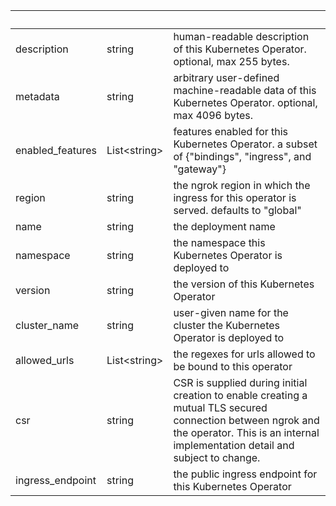 <!-- Code generated for API Clients. DO NOT EDIT. -->

| &nbsp;           | &nbsp;             | &nbsp;                                                                                                                                                                                      |
| ---------------- | ------------------ | ------------------------------------------------------------------------------------------------------------------------------------------------------------------------------------------- |
| description      | string             | human-readable description of this Kubernetes Operator. optional, max 255 bytes.                                                                                                            |
| metadata         | string             | arbitrary user-defined machine-readable data of this Kubernetes Operator. optional, max 4096 bytes.                                                                                         |
| enabled_features | List&lt;string&gt; | features enabled for this Kubernetes Operator. a subset of {"bindings", "ingress", and "gateway"}                                                                                           |
| region           | string             | the ngrok region in which the ingress for this operator is served. defaults to "global"                                                                                                     |
| name             | string             | the deployment name                                                                                                                                                                         |
| namespace        | string             | the namespace this Kubernetes Operator is deployed to                                                                                                                                       |
| version          | string             | the version of this Kubernetes Operator                                                                                                                                                     |
| cluster_name     | string             | user-given name for the cluster the Kubernetes Operator is deployed to                                                                                                                      |
| allowed_urls     | List&lt;string&gt; | the regexes for urls allowed to be bound to this operator                                                                                                                                   |
| csr              | string             | CSR is supplied during initial creation to enable creating a mutual TLS secured connection between ngrok and the operator. This is an internal implementation detail and subject to change. |
| ingress_endpoint | string             | the public ingress endpoint for this Kubernetes Operator                                                                                                                                    |
